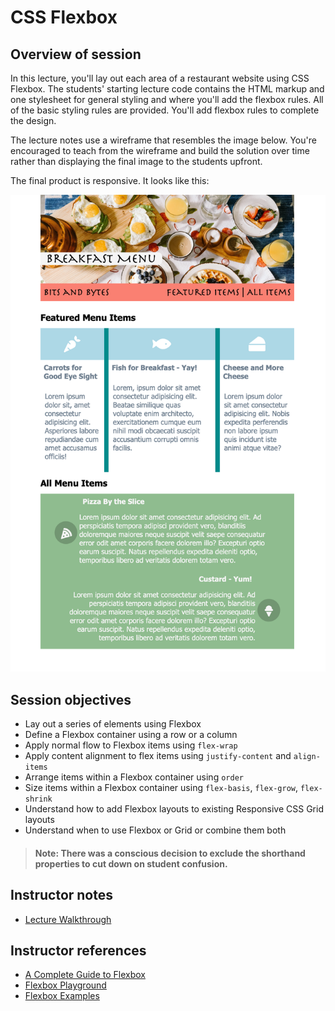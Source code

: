 # CSS Flexbox

## Overview of session

In this lecture, you'll lay out each area of a restaurant website using CSS Flexbox. The students' starting lecture code contains the HTML markup and one stylesheet for general styling and where you'll add the flexbox rules. All of the basic styling rules are provided. You'll add flexbox rules to complete the design.

The lecture notes use a wireframe that resembles the image below. You're encouraged to teach from the wireframe and build the solution over time rather than displaying the final image to the students upfront.

The final product is responsive. It looks like this:

![Final Product](./final-product.png)

## Session objectives

- Lay out a series of elements using Flexbox
- Define a Flexbox container using a row or a column
- Apply normal flow to Flexbox items using `flex-wrap`
- Apply content alignment to flex items using `justify-content` and `align-items`
- Arrange items within a Flexbox container using `order`
- Size items within a Flexbox container using `flex-basis`, `flex-grow`, `flex-shrink`
- Understand how to add Flexbox layouts to existing Responsive CSS Grid layouts
- Understand when to use Flexbox or Grid or combine them both

> #### Note: There was a conscious decision to exclude the shorthand properties to cut down on student confusion.

## Instructor notes

- [Lecture Walkthrough](./lecture-code.md)

## Instructor references

- [A Complete Guide to Flexbox](https://css-tricks.com/snippets/css/a-guide-to-flexbox/)
- [Flexbox Playground](https://codepen.io/enxaneta/full/adLPwv/)
- [Flexbox Examples](https://flexbox.webflow.com/#examples)
